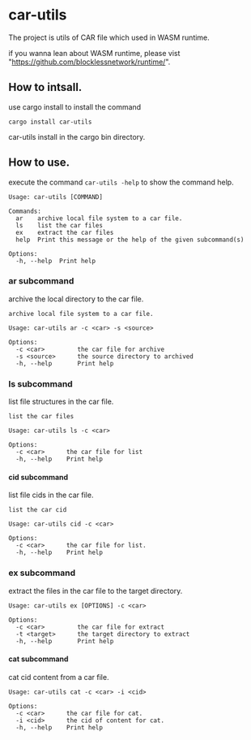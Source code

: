 # car-utils

The project is utils of CAR file which used in WASM runtime.

if you wanna lean about WASM runtime, please vist "https://github.com/blocklessnetwork/runtime/".

## How to intsall.

use cargo install to install the command
```
cargo install car-utils
```
car-utils install in the cargo bin directory.

## How to use.
execute the command `car-utils -help` to show the command help.
```
Usage: car-utils [COMMAND]

Commands:
  ar    archive local file system to a car file.
  ls    list the car files
  ex    extract the car files
  help  Print this message or the help of the given subcommand(s)

Options:
  -h, --help  Print help
```

###  ar subcommand
archive the local directory to the car file.
```
archive local file system to a car file.

Usage: car-utils ar -c <car> -s <source>

Options:
  -c <car>         the car file for archive
  -s <source>      the source directory to archived
  -h, --help       Print help
```

###  ls subcommand
list file structures in the car file.
```
list the car files

Usage: car-utils ls -c <car>

Options:
  -c <car>      the car file for list
  -h, --help    Print help
```

####  cid subcommand
list file cids in the car file.
```
list the car cid

Usage: car-utils cid -c <car>

Options:
  -c <car>      the car file for list.
  -h, --help    Print help
```
### ex subcommand
extract the files in the car file to the target directory.
```
Usage: car-utils ex [OPTIONS] -c <car>

Options:
  -c <car>         the car file for extract
  -t <target>      the target directory to extract
  -h, --help       Print help
```

####  cat subcommand
cat cid content from a car file.
```
Usage: car-utils cat -c <car> -i <cid>

Options:
  -c <car>      the car file for cat.
  -i <cid>      the cid of content for cat.
  -h, --help    Print help
```
